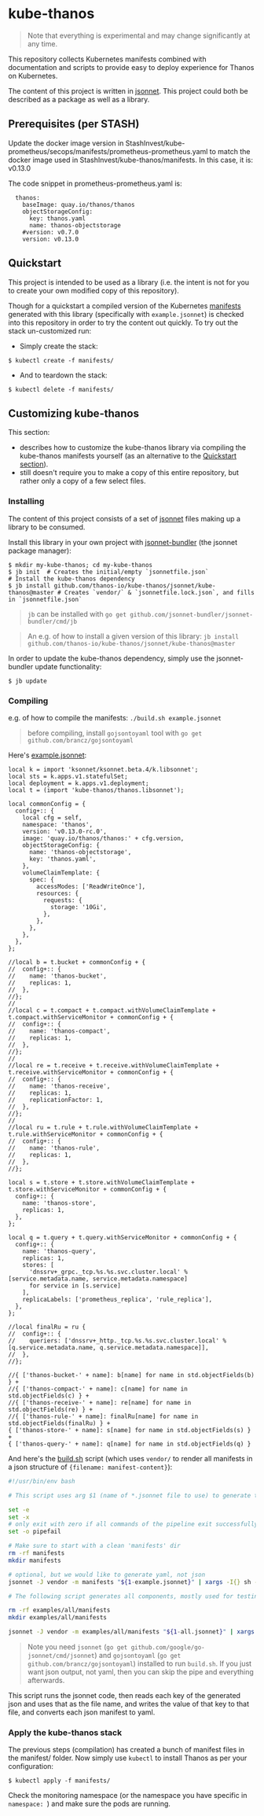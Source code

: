 # kube-thanos

> Note that everything is experimental and may change significantly at any time.

This repository collects Kubernetes manifests combined with documentation and scripts to provide easy to deploy experience for Thanos on Kubernetes.

The content of this project is written in [jsonnet](http://jsonnet.org/). This project could both be described as a package as well as a library.

## Prerequisites (per STASH)

Update the docker image version in StashInvest/kube-prometheus/secops/manifests/prometheus-prometheus.yaml to match the docker image used in StashInvest/kube-thanos/manifests.
In this case, it is: v0.13.0

The code snippet in prometheus-prometheus.yaml is:
```shell
  thanos:
    baseImage: quay.io/thanos/thanos
    objectStorageConfig:
      key: thanos.yaml
      name: thanos-objectstorage
    #version: v0.7.0
    version: v0.13.0
```


## Quickstart

This project is intended to be used as a library (i.e. the intent is not for you to create your own modified copy of this repository).

Though for a quickstart a compiled version of the Kubernetes [manifests](manifests) generated with this library (specifically with `example.jsonnet`) is checked into this repository in order to try the content out quickly. To try out the stack un-customized run:
 * Simply create the stack:
```shell
$ kubectl create -f manifests/
```

 * And to teardown the stack:
```shell
$ kubectl delete -f manifests/
```

## Customizing kube-thanos

This section:
 * describes how to customize the kube-thanos library via compiling the kube-thanos manifests yourself (as an alternative to the [Quickstart section](#Quickstart)).
 * still doesn't require you to make a copy of this entire repository, but rather only a copy of a few select files.

### Installing

The content of this project consists of a set of [jsonnet](http://jsonnet.org/) files making up a library to be consumed.

Install this library in your own project with [jsonnet-bundler](https://github.com/jsonnet-bundler/jsonnet-bundler#install) (the jsonnet package manager):
```shell
$ mkdir my-kube-thanos; cd my-kube-thanos
$ jb init  # Creates the initial/empty `jsonnetfile.json`
# Install the kube-thanos dependency
$ jb install github.com/thanos-io/kube-thanos/jsonnet/kube-thanos@master # Creates `vendor/` & `jsonnetfile.lock.json`, and fills in `jsonnetfile.json`
```

> `jb` can be installed with `go get github.com/jsonnet-bundler/jsonnet-bundler/cmd/jb`

> An e.g. of how to install a given version of this library: `jb install github.com/thanos-io/kube-thanos/jsonnet/kube-thanos@master`

In order to update the kube-thanos dependency, simply use the jsonnet-bundler update functionality:
```shell
$ jb update
```

### Compiling

e.g. of how to compile the manifests: `./build.sh example.jsonnet`

> before compiling, install `gojsontoyaml` tool with `go get github.com/brancz/gojsontoyaml`

Here's [example.jsonnet](example.jsonnet):

[embedmd]:# (example.jsonnet)
```jsonnet
local k = import 'ksonnet/ksonnet.beta.4/k.libsonnet';
local sts = k.apps.v1.statefulSet;
local deployment = k.apps.v1.deployment;
local t = (import 'kube-thanos/thanos.libsonnet');

local commonConfig = {
  config+:: {
    local cfg = self,
    namespace: 'thanos',
    version: 'v0.13.0-rc.0',
    image: 'quay.io/thanos/thanos:' + cfg.version,
    objectStorageConfig: {
      name: 'thanos-objectstorage',
      key: 'thanos.yaml',
    },
    volumeClaimTemplate: {
      spec: {
        accessModes: ['ReadWriteOnce'],
        resources: {
          requests: {
            storage: '10Gi',
          },
        },
      },
    },
  },
};

//local b = t.bucket + commonConfig + {
//  config+:: {
//    name: 'thanos-bucket',
//    replicas: 1,
//  },
//};
//
//local c = t.compact + t.compact.withVolumeClaimTemplate + t.compact.withServiceMonitor + commonConfig + {
//  config+:: {
//    name: 'thanos-compact',
//    replicas: 1,
//  },
//};
//
//local re = t.receive + t.receive.withVolumeClaimTemplate + t.receive.withServiceMonitor + commonConfig + {
//  config+:: {
//    name: 'thanos-receive',
//    replicas: 1,
//    replicationFactor: 1,
//  },
//};
//
//local ru = t.rule + t.rule.withVolumeClaimTemplate + t.rule.withServiceMonitor + commonConfig + {
//  config+:: {
//    name: 'thanos-rule',
//    replicas: 1,
//  },
//};

local s = t.store + t.store.withVolumeClaimTemplate + t.store.withServiceMonitor + commonConfig + {
  config+:: {
    name: 'thanos-store',
    replicas: 1,
  },
};

local q = t.query + t.query.withServiceMonitor + commonConfig + {
  config+:: {
    name: 'thanos-query',
    replicas: 1,
    stores: [
      'dnssrv+_grpc._tcp.%s.%s.svc.cluster.local' % [service.metadata.name, service.metadata.namespace]
      for service in [s.service]
    ],
    replicaLabels: ['prometheus_replica', 'rule_replica'],
  },
};

//local finalRu = ru {
//  config+:: {
//    queriers: ['dnssrv+_http._tcp.%s.%s.svc.cluster.local' % [q.service.metadata.name, q.service.metadata.namespace]],
//  },
//};

//{ ['thanos-bucket-' + name]: b[name] for name in std.objectFields(b) } +
//{ ['thanos-compact-' + name]: c[name] for name in std.objectFields(c) } +
//{ ['thanos-receive-' + name]: re[name] for name in std.objectFields(re) } +
//{ ['thanos-rule-' + name]: finalRu[name] for name in std.objectFields(finalRu) } +
{ ['thanos-store-' + name]: s[name] for name in std.objectFields(s) } +
{ ['thanos-query-' + name]: q[name] for name in std.objectFields(q) }
```

And here's the [build.sh](build.sh) script (which uses `vendor/` to render all manifests in a json structure of `{filename: manifest-content}`):

[embedmd]:# (build.sh)
```sh
#!/usr/bin/env bash

# This script uses arg $1 (name of *.jsonnet file to use) to generate the manifests/*.yaml files.

set -e
set -x
# only exit with zero if all commands of the pipeline exit successfully
set -o pipefail

# Make sure to start with a clean 'manifests' dir
rm -rf manifests
mkdir manifests

# optional, but we would like to generate yaml, not json
jsonnet -J vendor -m manifests "${1-example.jsonnet}" | xargs -I{} sh -c 'cat {} | gojsontoyaml > {}.yaml; rm -f {}' -- {}

# The following script generates all components, mostly used for testing

rm -rf examples/all/manifests
mkdir examples/all/manifests

jsonnet -J vendor -m examples/all/manifests "${1-all.jsonnet}" | xargs -I{} sh -c 'cat {} | gojsontoyaml > {}.yaml; rm -f {}' -- {}
```

> Note you need `jsonnet` (`go get github.com/google/go-jsonnet/cmd/jsonnet`) and `gojsontoyaml` (`go get github.com/brancz/gojsontoyaml`) installed to run `build.sh`. If you just want json output, not yaml, then you can skip the pipe and everything afterwards.

This script runs the jsonnet code, then reads each key of the generated json and uses that as the file name, and writes the value of that key to that file, and converts each json manifest to yaml.

### Apply the kube-thanos stack
The previous steps (compilation) has created a bunch of manifest files in the manifest/ folder.
Now simply use `kubectl` to install Thanos as per your configuration:

```shell
$ kubectl apply -f manifests/
```

Check the monitoring namespace (or the namespace you have specific in `namespace: `) and make sure the pods are running.
